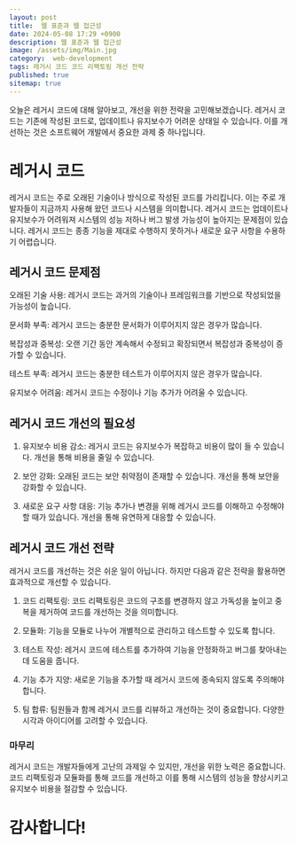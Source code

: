 ```yaml
---
layout: post
title:  웹 표준과 웹 접근성
date: 2024-05-08 17:29 +0900
description: 웹 표준과 웹 접근성
image: /assets/img/Main.jpg
category:  web-development 
tags: 레거시 코드 코드 리팩토링 개선 전략
published: true
sitemap: true
---
```


오늘은 레거시 코드에 대해 알아보고, 개선을 위한 전략을 고민해보겠습니다. 레거시 코드는 기존에 작성된 코드로, 업데이트나 유지보수가 어려운 상태일 수 있습니다. 이를 개선하는 것은 소프트웨어 개발에서 중요한 과제 중 하나입니다.

# 레거시 코드
레거시 코드는 주로 오래된 기술이나 방식으로 작성된 코드를 가리킵니다. 이는 주로 개발자들이 지금까지 사용해 왔던 코드나 시스템을 의미합니다. 
레거시 코드는 업데이트나 유지보수가 어려워져 시스템의 성능 저하나 버그 발생 가능성이 높아지는 문제점이 있습니다. 레거시 코드는 종종 기능을 제대로 수행하지 못하거나 새로운 요구 사항을 수용하기 어렵습니다.

## 레거시 코드 문제점
오래된 기술 사용: 레거시 코드는 과거의 기술이나 프레임워크를 기반으로 작성되었을 가능성이 높습니다.

문서화 부족: 레거시 코드는 충분한 문서화가 이루어지지 않은 경우가 많습니다.

복잡성과 중복성: 오랜 기간 동안 계속해서 수정되고 확장되면서 복잡성과 중복성이 증가할 수 있습니다.

테스트 부족: 레거시 코드는 충분한 테스트가 이루어지지 않은 경우가 많습니다. 

유지보수 어려움: 레거시 코드는 수정이나 기능 추가가 어려울 수 있습니다.
##  레거시 코드 개선의 필요성
1. 유지보수 비용 감소: 레거시 코드는 유지보수가 복잡하고 비용이 많이 들 수 있습니다. 개선을 통해 비용을 줄일 수 있습니다.

2. 보안 강화: 오래된 코드는 보안 취약점이 존재할 수 있습니다. 개선을 통해 보안을 강화할 수 있습니다.

3. 새로운 요구 사항 대응: 기능 추가나 변경을 위해 레거시 코드를 이해하고 수정해야 할 때가 있습니다. 개선을 통해 유연하게 대응할 수 있습니다.

## 레거시 코드 개선 전략
레거시 코드를 개선하는 것은 쉬운 일이 아닙니다. 하지만 다음과 같은 전략을 활용하면 효과적으로 개선할 수 있습니다.

1. 코드 리팩토링: 코드 리팩토링은 코드의 구조를 변경하지 않고 가독성을 높이고 중복을 제거하여 코드를 개선하는 것을 의미합니다.

2. 모듈화: 기능을 모듈로 나누어 개별적으로 관리하고 테스트할 수 있도록 합니다.

3. 테스트 작성: 레거시 코드에 테스트를 추가하여 기능을 안정화하고 버그를 찾아내는 데 도움을 줍니다.

4. 기능 추가 지양: 새로운 기능을 추가할 때 레거시 코드에 종속되지 않도록 주의해야 합니다.

5. 팀 합류: 팀원들과 함께 레거시 코드를 리뷰하고 개선하는 것이 중요합니다. 다양한 시각과 아이디어를 고려할 수 있습니다.


### 마무리
레거시 코드는 개발자들에게 고난의 과제일 수 있지만, 개선을 위한 노력은 중요합니다.코드 리팩토링과 모듈화를 통해 코드를 개선하고 이를 통해 시스템의 성능을 향상시키고 유지보수 비용을 절감할 수 있습니다.

# 감사합니다!
